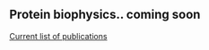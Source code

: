 ## Protein biophysics.. coming soon
[Current list of publications](https://ktych.github.io/biophysics/publications)
